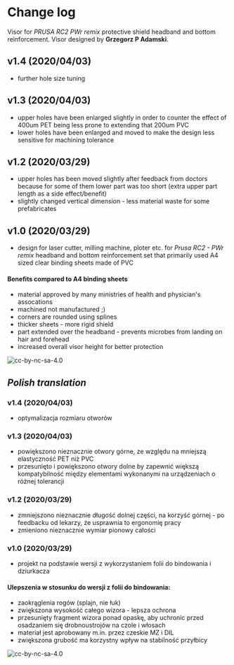 
# Change log
Visor for *PRUSA RC2 PWr remix* protective shield headband and bottom reinforcement. Visor designed by **Grzegorz P Adamski**. 



## v1.4 (2020/04/03)
* further hole size tuning 

## v1.3  (2020/04/03)
 * upper holes have been enlarged slightly in order to counter the effect of 400um PET being less prone to extending that 200um PVC 
 * lower holes have been enlarged and moved to make the design less sensitive for machining tolerance

## v1.2 (2020/03/29)
* upper holes has been moved slightly after feedback from doctors because for some of them lower part was too short (extra upper part length as a side effect/benefit)
* slightly changed vertical dimension - less material waste for some prefabricates 

## v1.0 (2020/03/29)
* design for laser cutter, milling machine, ploter etc. for *Prusa RC2 - PWr remix* headband and bottom reinforcement set that primarily used A4 sized clear binding sheets made of PVC 
#### Benefits compared to A4 binding sheets
* material approved by many ministries of health and physician's assocations
* machined not manufactured ;)
* corners are rounded using splines
* thicker sheets - more rigid shield
* part extended over the headband - prevents microbes from landing on hair and forehead 
* increased overall visor height for better protection

![cc-by-nc-sa-4.0](https://i.creativecommons.org/l/by-nc-sa/4.0/88x31.png)



## *Polish translation*
### v1.4 (2020/04/03)
* optymalizacja rozmiaru otworów
### v1.3 (2020/04/03)
* powiększono nieznacznie otwory górne, ze względu na mniejszą elastyczność PET niż PVC
* przesunięto i powiększono otwory dolne by zapewnić większą kompatybilność między elementami wykonanymi na urządzeniach o różnej tolerancji

### v1.2 (2020/03/29)
* zmniejszono nieznacznie długość dolnej części, na korzyść górnej - po feedbacku od lekarzy, że usprawnia to ergonomię pracy
* zmieniono nieznacznie wymiar pionowy całości


### v1.0 (2020/03/29)
* projekt na podstawie wersji z wykorzystaniem folii do bindowania i dziurkacza
#### Ulepszenia w stosunku do wersji z folii do bindowania:
* zaokrąglenia rogów (splajn, nie łuk)
* zwiększona wysokość całego wizora - lepsza ochrona 
* przesunięty fragment wizora ponad opaskę, aby uchronic przed osadzaniem się drobnoustrojów na czole i włosach
* materiał jest aprobowany m.in. przez czeskie MZ i DIL
* zwiększona grubość ma korzystny wpływ na stabilność przyłbicy

![cc-by-nc-sa-4.0](https://i.creativecommons.org/l/by-nc-sa/4.0/88x31.png)




